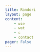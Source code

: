 ```yaml
---
title: Randori
layout: page
content:
    - wie
    - wat
    - c
    - contact
pager: False
---
```


